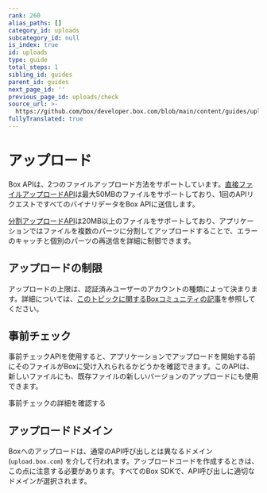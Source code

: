 ```yaml
---
rank: 260
alias_paths: []
category_id: uploads
subcategory_id: null
is_index: true
id: uploads
type: guide
total_steps: 1
sibling_id: guides
parent_id: guides
next_page_id: ''
previous_page_id: uploads/check
source_url: >-
  https://github.com/box/developer.box.com/blob/main/content/guides/uploads/index.md
fullyTranslated: true
---
```

# アップロード

Box APIは、2つのファイルアップロード方法をサポートしています。[直接ファイルアップロードAPI][direct]は最大50MBのファイルをサポートしており、1回のAPIリクエストですべてのバイナリデータをBox APIに送信します。

[分割アップロードAPI][chunked]は20MB以上のファイルをサポートしており、アプリケーションではファイルを複数のパーツに分割してアップロードすることで、エラーのキャッチと個別のパーツの再送信を詳細に制御できます。

## アップロードの制限

アップロードの上限は、認証済みユーザーのアカウントの種類によって決まります。詳細については、[このトピックに関するBoxコミュニティの記事][fsizes]を参照してください。

## 事前チェック

事前チェックAPIを使用すると、アプリケーションでアップロードを開始する前にそのファイルがBoxに受け入れられるかどうかを確認できます。このAPIは、新しいファイルにも、既存ファイルの新しいバージョンのアップロードにも使用できます。

<CTA to="g://uploads/check">

事前チェックの詳細を確認する

</CTA>

## アップロードドメイン

Boxへのアップロードは、通常のAPI呼び出しとは異なるドメイン (`upload.box.com`) を介して行われます。アップロードコードを作成するときは、この点に注意する必要があります。すべてのBox SDKで、API呼び出しに適切なドメインが選択されます。

[direct]: g://uploads/direct

[chunked]: g://uploads/chunked

<!-- i18n-enable localize-links -->

[fsizes]: https://support.box.com/hc/ja/articles/360043697314-Boxにアップロードできる最大ファイルサイズ

<!-- i18n-disable localize-links -->
